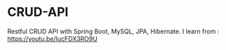 # CRUD-API
Restful CRUD API with Spring Boot, MySQL, JPA, Hibernate.
I learn from : https://youtu.be/IucFDX3RO9U
